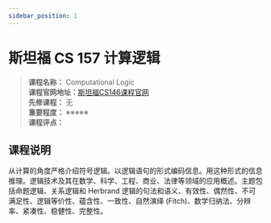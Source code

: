 ```yaml
---
sidebar_position: 1
---
```


# 斯坦福 CS 157 计算逻辑





>**课程名称：** Computational Logic       
**课程官网地址：**[斯坦福CS146课程官网](https://stanfordgamedev.weebly.com/)      
**先修课程：** 无  
**重要程度：** ※※※※※  
**课程评点：** 

## 课程说明
从计算的角度严格介绍符号逻辑。以逻辑语句的形式编码信息。用这种形式的信息推理。逻辑技术及其在数学、科学、工程、商业、法律等领域的应用概述。主题包括命题逻辑、关系逻辑和 Herbrand 逻辑的句法和语义、有效性、偶然性、不可满足性、逻辑等价性、蕴含性、一致性、自然演绎 (Fitch)、数学归纳法、分辨率、紧凑性、稳健性、完整性。

<Comment></Comment>
